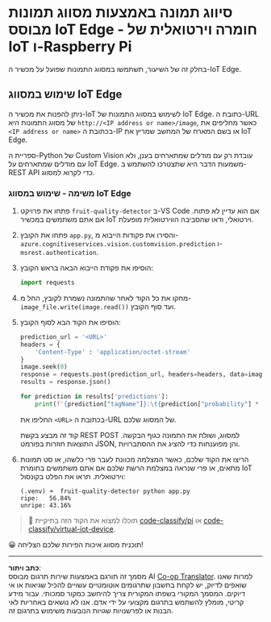 <!--
CO_OP_TRANSLATOR_METADATA:
{
  "original_hash": "50151d9f9dce2801348a93880ef16d86",
  "translation_date": "2025-08-27T20:52:48+00:00",
  "source_file": "4-manufacturing/lessons/3-run-fruit-detector-edge/single-board-computer.md",
  "language_code": "he"
}
-->
# סיווג תמונה באמצעות מסווג תמונות מבוסס IoT Edge - חומרה וירטואלית של IoT ו-Raspberry Pi

בחלק זה של השיעור, תשתמשו במסווג התמונות שפועל על מכשיר ה-IoT Edge.

## שימוש במסווג IoT Edge

ניתן להפנות את מכשיר ה-IoT לשימוש במסווג התמונות של IoT Edge. כתובת ה-URL של מסווג התמונות היא `http://<IP address or name>/image`, כאשר מחליפים את `<IP address or name>` בכתובת ה-IP או בשם המארח של המחשב שמריץ את IoT Edge.

ספריית ה-Python של Custom Vision עובדת רק עם מודלים שמתארחים בענן, ולא עם מודלים שמתארחים על IoT Edge. משמעות הדבר היא שתצטרכו להשתמש ב-REST API כדי לקרוא למסווג.

### משימה - שימוש במסווג IoT Edge

1. פתחו את פרויקט `fruit-quality-detector` ב-VS Code אם הוא עדיין לא פתוח. אם אתם משתמשים במכשיר IoT וירטואלי, ודאו שהסביבה הווירטואלית מופעלת.

1. פתחו את הקובץ `app.py`, והסירו את פקודות הייבוא מ-`azure.cognitiveservices.vision.customvision.prediction` ו-`msrest.authentication`.

1. הוסיפו את פקודת הייבוא הבאה בראש הקובץ:

    ```python
    import requests
    ```

1. מחקו את כל הקוד לאחר שהתמונה נשמרת לקובץ, החל מ-`image_file.write(image.read())` ועד סוף הקובץ.

1. הוסיפו את הקוד הבא לסוף הקובץ:

    ```python
    prediction_url = '<URL>'
    headers = {
        'Content-Type' : 'application/octet-stream'
    }
    image.seek(0)
    response = requests.post(prediction_url, headers=headers, data=image)
    results = response.json()
    
    for prediction in results['predictions']:
        print(f'{prediction["tagName"]}:\t{prediction["probability"] * 100:.2f}%')
    ```

    החליפו את `<URL>` בכתובת ה-URL של המסווג שלכם.

    קוד זה מבצע בקשת REST POST למסווג, ושולח את התמונה כגוף הבקשה. התוצאות חוזרות בפורמט JSON, והן מפוענחות כדי להציג את ההסתברויות.

1. הריצו את הקוד שלכם, כאשר המצלמה מכוונת לעבר פרי כלשהו, או סט תמונות מתאים, או פרי שנראה במצלמת הרשת שלכם אם אתם משתמשים בחומרת IoT וירטואלית. תראו את הפלט בקונסול:

    ```output
    (.venv) ➜  fruit-quality-detector python app.py
    ripe:   56.84%
    unripe: 43.16%
    ```

> 💁 תוכלו למצוא את הקוד הזה בתיקיית [code-classify/pi](../../../../../4-manufacturing/lessons/3-run-fruit-detector-edge/code-classify/pi) או [code-classify/virtual-iot-device](../../../../../4-manufacturing/lessons/3-run-fruit-detector-edge/code-classify/virtual-iot-device).

😀 תוכנית מסווג איכות הפירות שלכם הצליחה!

---

**כתב ויתור**:  
מסמך זה תורגם באמצעות שירות תרגום מבוסס AI [Co-op Translator](https://github.com/Azure/co-op-translator). למרות שאנו שואפים לדיוק, יש לקחת בחשבון שתרגומים אוטומטיים עשויים להכיל שגיאות או אי דיוקים. המסמך המקורי בשפתו המקורית צריך להיחשב כמקור סמכותי. עבור מידע קריטי, מומלץ להשתמש בתרגום מקצועי על ידי אדם. אנו לא נושאים באחריות לאי הבנות או לפרשנויות שגויות הנובעות משימוש בתרגום זה.